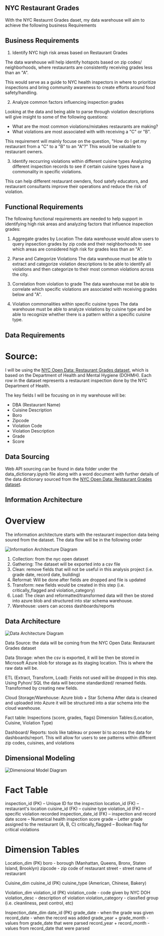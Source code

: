 ## NYC Restaurant Grades 
With the NYC Restaurnt Grades daset, my data warehouse will aim to achieve the following business Requirements 

## Business Requirements

1. Identify NYC high risk areas based on Restaurant Grades 

 The data warehouse will help identify hotspots based on zip codes/ neighborhoods, where restaurants are consistently receiving grades less than an "A". 
 
 This would serve as a guide to NYC health inspectors in where to prioritize inspections and bring community awareness to create efforts around food safety/handling.

2. Analyze common factors influencing inspection grades 

Looking at the data and being able to parse through violation descriptions will give insight to some of the following questions: 

-   What are the most common violations/mistakes restaurants are making?
-   What violations are most associated with with receiving a "C" or "B".

This requirement will mainly focuse on the question, "How do I get my restaurant from a "C" to a "B" to an "A"?" This would be valuable to restaurant owners. 

3. Identify reccurring violations within different cuisine types
    Analyzing different inspection records to see if certain cuisine types have a commonality in specific violations.

This can help different restaurant ownders, food satefy educators, and restaurant consultants improve their operations and reduce the risk of violation. 

## Functional Requirements 

The following functional requirements are needed to help support in identifying high risk areas and analyzing factors that influence inspection grades: 

1. Aggregate grades by Location 
    The data warehouse would allow users to query inpsection grades by zip code and their neighborhoods to see which areas are considered high risk for grades less than an "A". 

2. Parse and Categorize Violations 
    The data warehouse must be able to extract and categorize violation descriptions to be able to identify all violations and then categorize to their most common violations across the city. 

3. Correlation from violation to grade 
    The data warehouse mst be able to correlate which specific violations are associated with receiving grades below and "A". 

4. Violation commonalities within specific cuisine types 
    The data warehouse must be able to analyze violations by cuisine type and be able to recognize whether there is a pattern within a specific cuisine type.
   
## Data Requirements 
#   Source: 

I will be using the [NYC Open Data: Restaurant Grades dataset](https://data.cityofnewyork.us/Health/Restaurant-Grades/gra9-xbjk/data_preview), which is based on the Department of Health and Mental Hygiene (DOHMH). Each row in the dataset represents a restaurant inspection done by the NYC Department of Health. 

The key fields I will be focusing on in my warehouse will be: 

- DBA (Restaurant Name)
- Cuisine Description 
- Boro
- Zipcode 
- Violation Code 
- Violation Description 
- Grade 
- Score 

## Data Sourcing 
Web API sourcing can be found in data folder under the data_dictionary.ipynb file along with a word document with further details of the data dictionary sourced from the [NYC Open Data: Restaurant Grades dataset](https://data.cityofnewyork.us/Health/Restaurant-Grades/gra9-xbjk/data_preview). 

## Information Architecture 
# Overview 
The information architecture starts with the restaurant inspection data being soured from the dataset. The data flow will be in the following order

![Information Architecture Diagram](diagrams/information_architecture.png)

1. Collection: from the nyc open dataset
2. Gathering: The dataset will be exported into a csv file
3. Clean: remove fields that will not be useful in this analysis project (i.e. grade date, record date, building)
4. Reformat: Will be done after fields are dropped and file is updated
5. Transform: new fields would be created in this step (i.e. critically_flagged and violation_category)
6. Load: The clean and reformatted/transformed data will then be stored into azure blob and structured into star schema warehouse. 
7. Warehouse: users can access dashboards/reports

## Data Architecture 
![Data Architecture Diagram](diagrams/data_architecture.png)

Data Source: the data will be coming from the NYC Open Data: Restaurant Grades dataset

Data Storage: when the csv is exported, it will be then be stored in Microsoft Azure blob for storage as its staging location. This is where the raw data will be. 

ETL (Extract, Transform, Load): Fields not used will be dropped in this step. Using Pyhon/ SQL the data will become standardized/ renamed fields. Transformed by creating new fields.  

Cloud Storage/Warehouse: Azure blob + Star Schema 
After data is cleaned and uploaded into Azure it will be structured into a star schema into the cloud warehouse. 

Fact table: Inspections (score, grades, flags)
Dimension Tables:(Location, Cuisine, Violation Type)

Dashboard/ Reports: tools like tableau or power bi to access the data for dashboards/report. This will allow for users to see patterns within different zip codes, cuisines, and violations

## Dimensional Modeling

![Dimensional Model Diagram](diagrams/dimension_model.png)

# Fact Table

inspection_id (PK) – Unique ID for the inspection
location_id (FK) – restaurant's location
cuisine_id (FK) – cuisine type
violation_id (FK) – specific violation recorded
inspection_date_id (FK) – inspection and record date
score – Numerical health inspection score
grade – Letter grade assigned to the restaurant (A, B, C)
critically_flagged – Boolean flag for critical violations

# Dimension Tables

Location_dim (PK)
boro - borough (Manhattan, Queens, Bronx, Staten Island, Brooklyn)
zipcode - zip code of restaurant 
street - street name of restaurant 

Cuisine_dim 
cuisine_id (PK)
cuisine_type (American, Chinese, Bakery)

Violation_dim
violation_id (PK)
violation_code - code given by NYC DOH
violation_desc - description of violation 
violation_category - classfied group (i.e. cleanliness, pest control, etc)

Inspection_date_dim 
date_id (PK)
grade_date - when the grade was given 
record_date - when the record was added 
grade_year + grade_month - values from grade_date that were parsed 
record_year + record_month - values from record_date that were parsed 
